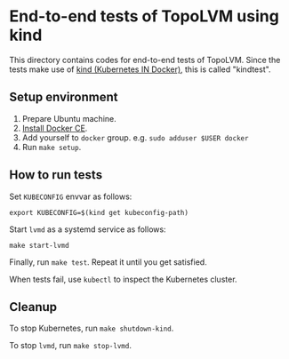 End-to-end tests of TopoLVM using kind
=====================================

This directory contains codes for end-to-end tests of TopoLVM.
Since the tests make use of [kind (Kubernetes IN Docker)][kind], this is called "kindtest".

Setup environment
-----------------

1. Prepare Ubuntu machine.
2. [Install Docker CE](https://docs.docker.com/install/linux/docker-ce/ubuntu/#install-using-the-repository).
3. Add yourself to `docker` group.  e.g. `sudo adduser $USER docker`
4. Run `make setup`.

How to run tests
----------------

Set `KUBECONFIG` envvar as follows:

```console
export KUBECONFIG=$(kind get kubeconfig-path)
```

Start `lvmd` as a systemd service as follows:

```console
make start-lvmd
```

Finally, run `make test`.  Repeat it until you get satisfied.

When tests fail, use `kubectl` to inspect the Kubernetes cluster.

Cleanup
-------

To stop Kubernetes, run `make shutdown-kind`.

To stop `lvmd`, run `make stop-lvmd`.

[kind]: https://github.com/kubernetes-sigs/kind
